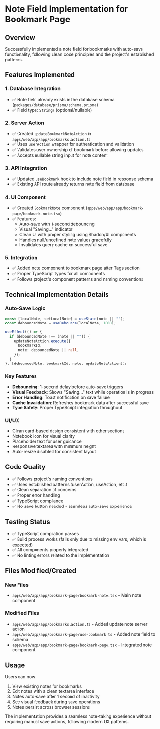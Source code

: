 # Note Field Implementation for Bookmark Page

## Overview
Successfully implemented a note field for bookmarks with auto-save functionality, following clean code principles and the project's established patterns.

## Features Implemented

### 1. Database Integration
- ✅ Note field already exists in the database schema (`packages/database/prisma/schema.prisma`)
- ✅ Field type: `String?` (optional/nullable)

### 2. Server Action
- ✅ Created `updateBookmarkNoteAction` in `apps/web/app/app/bookmarks.action.ts`
- ✅ Uses `userAction` wrapper for authentication and validation
- ✅ Validates user ownership of bookmark before allowing updates
- ✅ Accepts nullable string input for note content

### 3. API Integration
- ✅ Updated `useBookmark` hook to include note field in response schema
- ✅ Existing API route already returns note field from database

### 4. UI Component
- ✅ Created `BookmarkNote` component (`apps/web/app/app/bookmark-page/bookmark-note.tsx`)
- ✅ Features:
  - Auto-save with 1-second debouncing
  - Visual "Saving..." indicator
  - Clean UI with proper styling using Shadcn/UI components
  - Handles null/undefined note values gracefully
  - Invalidates query cache on successful save

### 5. Integration
- ✅ Added note component to bookmark page after Tags section
- ✅ Proper TypeScript types for all components
- ✅ Follows project's component patterns and naming conventions

## Technical Implementation Details

### Auto-Save Logic
```typescript
const [localNote, setLocalNote] = useState(note || "");
const debouncedNote = useDebounce(localNote, 1000);

useEffect(() => {
  if (debouncedNote !== (note || "")) {
    updateNoteAction.execute({
      bookmarkId,
      note: debouncedNote || null,
    });
  }
}, [debouncedNote, bookmarkId, note, updateNoteAction]);
```

### Key Features
- **Debouncing**: 1-second delay before auto-save triggers
- **Visual Feedback**: Shows "Saving..." text while operation is in progress
- **Error Handling**: Toast notification on save failure
- **Cache Invalidation**: Refreshes bookmark data after successful save
- **Type Safety**: Proper TypeScript integration throughout

### UI/UX
- Clean card-based design consistent with other sections
- Notebook icon for visual clarity
- Placeholder text for user guidance
- Responsive textarea with minimum height
- Auto-resize disabled for consistent layout

## Code Quality
- ✅ Follows project's naming conventions
- ✅ Uses established patterns (userAction, useAction, etc.)
- ✅ Clean separation of concerns
- ✅ Proper error handling
- ✅ TypeScript compliance
- ✅ No save button needed - seamless auto-save experience

## Testing Status
- ✅ TypeScript compilation passes
- ✅ Build process works (fails only due to missing env vars, which is expected)
- ✅ All components properly integrated
- ✅ No linting errors related to the implementation

## Files Modified/Created

### New Files
- `apps/web/app/app/bookmark-page/bookmark-note.tsx` - Main note component

### Modified Files
- `apps/web/app/app/bookmarks.action.ts` - Added update note server action
- `apps/web/app/app/bookmark-page/use-bookmark.ts` - Added note field to schema
- `apps/web/app/app/bookmark-page/bookmark-page.tsx` - Integrated note component

## Usage
Users can now:
1. View existing notes for bookmarks
2. Edit notes with a clean textarea interface
3. Notes auto-save after 1 second of inactivity
4. See visual feedback during save operations
5. Notes persist across browser sessions

The implementation provides a seamless note-taking experience without requiring manual save actions, following modern UX patterns.